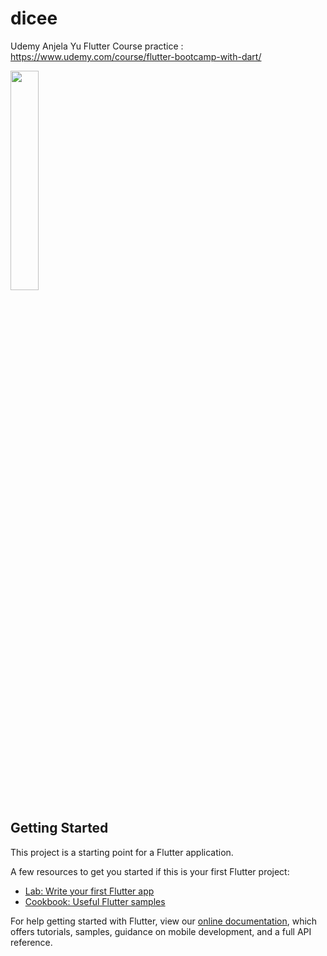 # dicee

Udemy Anjela Yu Flutter Course practice : https://www.udemy.com/course/flutter-bootcamp-with-dart/

<img src = "https://user-images.githubusercontent.com/44460028/154957473-47c10d9a-c67f-46c2-a617-b9ea09159fa1.png" width="30%" height="30%">

## Getting Started

This project is a starting point for a Flutter application.

A few resources to get you started if this is your first Flutter project:

- [Lab: Write your first Flutter app](https://flutter.dev/docs/get-started/codelab)
- [Cookbook: Useful Flutter samples](https://flutter.dev/docs/cookbook)

For help getting started with Flutter, view our
[online documentation](https://flutter.dev/docs), which offers tutorials,
samples, guidance on mobile development, and a full API reference.
